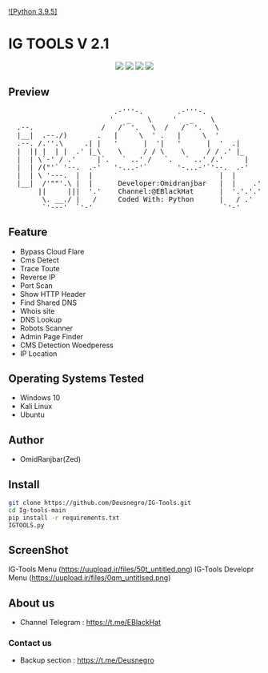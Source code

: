 [![Python 3.9.5]](http://www.python.org/download/) 


# IG TOOLS V 2.1

<p align="center">
  <img src="https://img.shields.io/badge/NAME%20TOOL-IGTOOLS-red"/>
  <img src="https://img.shields.io/badge/CODED%20WITH-PYTHON-%233572A5"/>
   <img src="https://img.shields.io/badge/MADE%20IN-IRAN-Green"/>
  <img src="https://img.shields.io/badge/Tool Information Gathering Write With Python%20-.-blue"/>
  
</p>

## Preview
<pre>
                         .-'''-.        .-'''-.
                        '   _    \     '   _    \
  .--.                /   /` '.   \  /   /` '.   \
  |__|  .--./)       .   |     \  ' .   |     \  '
  .--. /.''.\     .| |   '      |  '|   '      |  '  .|
  |  || |  | |  .' |_\    \     / / \    \     / / .' |_
  |  | \`-' / .'     |`.   ` ..' /   `.   ` ..' /.'     |       _
  |  | /("'` '--.  .-'   '-...-'`       '-...-'`'--.  .-'     .' |
  |  | \ '---.  |  |                              |  |      .   | /
  |__|  /'""'.\ |  |      Developer:Omidranjbar   |  |    .'.'| |//
       ||     |||  '.'    Channel:@EBlackHat      |  '.'.'.'.-'  /
        \. __./ |   /     Coded With: Python      |   / .'   \_.'
        `'---'  `'-'                               `'-'
</pre>

## Feature
- Bypass Cloud Flare
- Cms Detect
- Trace Toute
- Reverse IP
- Port Scan
- Show HTTP Header
- Find Shared DNS
- Whois site
- DNS Lookup
- Robots Scanner
- Admin Page Finder
- CMS Detection Woedperess
- IP Location

## Operating Systems Tested
- Windows 10
- Kali Linux
- Ubuntu
 
## Author
- OmidRanjbar(Zed)

## Install
```bash
git clone https://github.com/Deusnegro/IG-Tools.git
cd Ig-tools-main
pip install -r requirements.txt
IGTOOLS.py 
```

## ScreenShot
IG-Tools Menu (https://uupload.ir/files/50t_untitled.png)
IG-Tools Developr Menu (https://uupload.ir/files/0qm_untitlsed.png)

## About us
-  Channel Telegram : https://t.me/EBlackHat

### Contact us
- Backup section : https://t.me/Deusnegro

